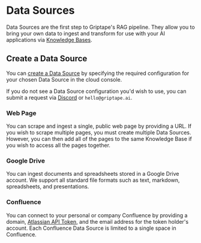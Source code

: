 # Data Sources

Data Sources are the first step to Griptape's RAG pipeline. They allow you to bring your own data to ingest and transform for use with your AI applications via [Knowledge Bases](../knowledge-bases/create-knowledge-base.md).

## Create a Data Source

You can [create a Data Source](https://cloud.griptape.ai/data-sources/create) by specifying the required configuration for your chosen Data Source in the cloud console.

If you do not see a Data Source configuration you'd wish to use, you can submit a request via [Discord](https://discord.gg/gnWRz88eym) or `hello@griptape.ai`.

### Web Page

You can scrape and ingest a single, public web page by providing a URL. If you wish to scrape multiple pages, you must create multiple Data Sources. However, you can then add all of the pages to the same Knowledge Base if you wish to access all the pages together.

### Google Drive

You can ingest documents and spreadsheets stored in a Google Drive account. We support all standard file formats such as text, markdown, spreadsheets, and presentations.

### Confluence

You can connect to your personal or company Confluence by providing a domain, [Atlassian API Token](https://id.atlassian.com/manage-profile/security/api-tokens), and the email address for the token holder's account. Each Confluence Data Source is limited to a single space in Confluence.

